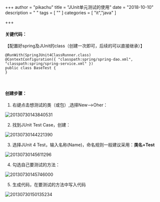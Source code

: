 +++
author = "pikachu"
title = "JUnit单元测试的使用"
date = "2018-10-10"
description = " "
tags = [
    ""
]
categories = [
    "it","java"
]

+++


#### 关键代码：
【配置好spring及JUnit的class（创建一次即可，后续的可以直接继承）】

```
@RunWith(SpringJUnit4ClassRunner.class)
@ContextConfiguration({ "classpath:spring/spring-dao.xml", "classpath:spring/spring-service.xml" })
public class BaseTest {
}
```
&nbsp;

#### 创建步骤：

1. 右键点击想测试的类（或包）,选择New-->Oher：

![20130730143840531](https://user-images.githubusercontent.com/38284818/46738341-8582b600-ccd0-11e8-9f70-c527a5a0a56e.png)
<br/>

2. 找到JUnit Test Case，创建：

![20130730144221390](https://user-images.githubusercontent.com/38284818/46739475-3722e680-ccd3-11e8-9fbb-27cbf5b86f40.png)
<br/>

3. 选择JUnit 4 Test，输入名称(Name)，命名规则一般建议采用：**类名+Test**

![20130730145611296](https://user-images.githubusercontent.com/38284818/46739798-eb247180-ccd3-11e8-8618-23c51df4db4a.png)
<br/>

4. 勾选自己要测试的方法：

![20130730145746000](https://user-images.githubusercontent.com/38284818/46739998-5bcb8e00-ccd4-11e8-986f-24307ae07b9d.png)
<br/>

5. 生成代码，在要测试的方法中写入代码

![20130730150135234](https://user-images.githubusercontent.com/38284818/46739906-27f06880-ccd4-11e8-9632-36d58d37a9ef.png)
<br/>
